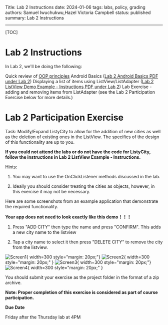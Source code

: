 Title: Lab 2 Instructions
date: 2024-01-06
tags: labs, policy, grading
authors: Samuel Iwuchukwu,Hazel Victoria Campbell
status: published
summary: Lab 2 Instructions

----

[TOC]

# Lab 2 Instructions

In Lab 2, we'll be doing the following: 

Quick review of [OOP principles]({attach}slides/CMPUT_301_LAB_2_OOP_PRINCIPLES.pdf)
Android Basics ([Lab 2 Android Basics PDF under Lab 2]({attach}slides/CMPUT_301_LAB_2_ANDROID_BASICS.pdf))
Displaying a list of items using ListView/ListAdapter ([Lab 2 ListView Demo Example - Instructions PDF under Lab 2]({attach}slides/CMPUT_301_LAB_2_INSTRUCTIONS.pdf))
Lab Exercise - adding and removing items from ListAdapter (see the Lab 2 Participation Exercise below for more details.)


# Lab 2 Participation Exercise

Task: Modify/Expand ListyCity to allow for the addition of new cities as well as the deletion of existing ones in the ListView. The specifics of the design of this functionality are up to you.

**If you could not attend the labs or do not have the code for ListyCity, follow the instructions in Lab 2 ListView Example - Instructions.** 

Hints:

1. You may want to use the OnClickListener methods discussed in the lab.

2. Ideally you should consider treating the cities as objects, however, in this exercise it may not be necessary.


Here are some screenshots from an example application that demonstrate the required functionality. 

**Your app does not need to look exactly like this demo！！！**

1. Press "ADD CITY" then type the name and press "CONFIRM". This adds a new city name to the listview  

2. Tap a city name to select it  then press "DELETE CITY" to remove the city from the listview.


![Screen1]({attach}../images/lab2/img1_lab2.png){ width=300 style="margin: 20px;"}
![Screen2]({attach}../images/lab2/img2_lab2.png){ width=300 style="margin: 20px;" }
![Screen3]({attach}../images/lab2/img3_lab2.png){ width=300 style="margin: 20px;"}
![Screen4]({attach}../images/lab2/img1_lab2.png){ width=300 style="margin: 20px;" }



You should submit your exercise as the project folder in the format of a zip archive.

**Note: Proper completion of this exercise is considered as part of course participation.**

**Due Date**

Friday after the Thursday lab at 4PM